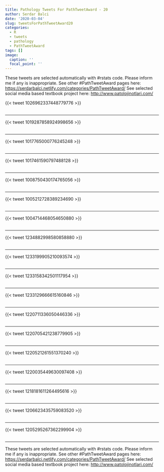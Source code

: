 ```yaml
---
title: Pathology Tweets For PathTweetAward - 20
author: Serdar Balci
date: '2020-03-04'
slug: tweetsForPathTweetAward20
categories:
  - R
  - tweets
  - pathology
  - PathTweetAward
tags: []
image:
  caption: ''
  focal_point: ''
---
```



These tweets are selected automatically with #rstats code. Please inform me if any is inappropriate.
See other #PathTweetAward pages here: https://serdarbalci.netlify.com/categories/PathTweetAward/ 
See selected social media based textbook project here: http://www.patolojinotlari.com/

{{< tweet 1026962337448779776 >}}
<br>
<br>
<hr>
{{< tweet 1019287858924998656 >}}
<br>
<br>
<hr>
{{< tweet 1017765000776245248 >}}
<br>
<br>
<hr>
{{< tweet 1017461590797488128 >}}
<br>
<br>
<hr>
{{< tweet 1008750430174765056 >}}
<br>
<br>
<hr>
{{< tweet 1005212728389234690 >}}
<br>
<br>
<hr>
{{< tweet 1004714468054650880 >}}
<br>
<br>
<hr>
{{< tweet 1234882998580858880 >}}
<br>
<br>
<hr>
{{< tweet 1233199905210093574 >}}
<br>
<br>
<hr>
{{< tweet 1233158342501117954 >}}
<br>
<br>
<hr>
{{< tweet 1233129666615160846 >}}
<br>
<br>
<hr>
{{< tweet 1220711336050446336 >}}
<br>
<br>
<hr>
{{< tweet 1220705421238779905 >}}
<br>
<br>
<hr>
{{< tweet 1220521261551370240 >}}
<br>
<br>
<hr>
{{< tweet 1220035449630097408 >}}
<br>
<br>
<hr>
{{< tweet 1218181611264495616 >}}
<br>
<br>
<hr>
{{< tweet 1206623435759083520 >}}
<br>
<br>
<hr>
{{< tweet 1205295267362299904 >}}
<br>
<br>
<hr>


These tweets are selected automatically with #rstats code. Please inform me if any is inappropriate.
See other #PathTweetAward pages here: https://serdarbalci.netlify.com/categories/PathTweetAward/ 
See selected social media based textbook project here: http://www.patolojinotlari.com/

